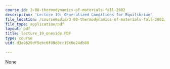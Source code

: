 ```yaml
---
course_id: 3-00-thermodynamics-of-materials-fall-2002
description: 'Lecture 19: Generalized Conditions for Equilibrium'
file_location: /coursemedia/3-00-thermodynamics-of-materials-fall-2002/d3e9629df5ebc6f89d0cc15c6e24db88_lecture_19_oneside.PDF
file_type: application/pdf
layout: pdf
title: lecture_19_oneside.PDF
type: course
uid: d3e9629df5ebc6f89d0cc15c6e24db88

---
```

None